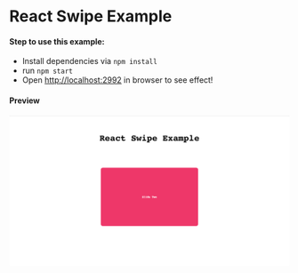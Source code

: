 React Swipe Example
===================

#### Step to use this example:

+ Install dependencies via `npm install`
+ run `npm start`
+ Open <http://localhost:2992> in browser to see effect!

#### Preview

![Preview](images/preview.png)
